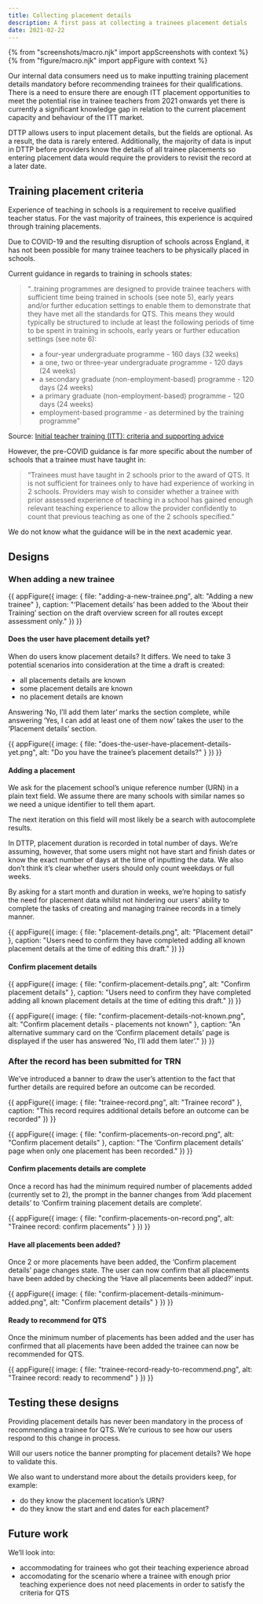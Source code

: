 ```yaml
---
title: Collecting placement details
description: A first pass at collecting a trainees placement detials 
date: 2021-02-22
---
```


{% from "screenshots/macro.njk" import appScreenshots with context %}
{% from "figure/macro.njk" import appFigure with context %}

Our internal data consumers need us to make inputting training placement details mandatory before recommending trainees for their qualifications. There is a need to ensure there are enough ITT placement opportunities to meet the potential rise in trainee teachers from 2021 onwards yet there is currently a significant knowledge gap in relation to the current placement capacity and behaviour of the ITT market.

DTTP allows users to input placement details, but the fields are optional. As a result, the data is rarely entered. Additionally, the majority of data is input in DTTP before providers know the details of all trainee placements so entering placement data would require the providers to revisit the record at a later date.

## Training placement criteria

Experience of teaching in schools is a requirement to receive qualified teacher status. For the vast majority of trainees, this experience is acquired through training placements. 

Due to COVID-19 and the resulting disruption of schools across England, it has not been possible for many trainee teachers to be physically placed in schools. 

Current guidance in regards to training in schools states:

>“..training programmes are designed to provide trainee teachers with sufficient time being trained in schools (see note 5), early years and/or further education settings to enable them to demonstrate that they have met all the standards for QTS. This means they would typically be structured to include at least the following periods of time to be spent in training in schools, early years or further education settings (see note 6):
>
>* a four-year undergraduate programme - 160 days (32 weeks)
>* a one, two or three-year undergraduate programme - 120 days (24 weeks)
>* a secondary graduate (non-employment-based) programme - 120 days (24 weeks)
>* a primary graduate (non-employment-based) programme - 120 days (24 weeks)
>* employment-based programme - as determined by the training programme”

Source: [Initial teacher training (ITT): criteria and supporting advice](https://www.gov.uk/government/publications/initial-teacher-training-criteria/initial-teacher-training-itt-criteria-and-supporting-advice#c23-training-in-schools)

However, the pre-COVID guidance is far more specific about the number of schools that a trainee must have taught in:

>“Trainees must have taught in 2 schools prior to the award of QTS. It is not sufficient for trainees only to have had experience of working in 2 schools. Providers may wish to consider whether a trainee with prior assessed experience of teaching in a school has gained enough relevant teaching experience to allow the provider confidently to count that previous teaching as one of the 2 schools specified.”

We do not know what the guidance will be in the next academic year.

## Designs

### When adding a new trainee

{{ appFigure({
  image: {
    file: "adding-a-new-trainee.png",
    alt: "Adding a new trainee"
  },
  caption: "‘Placement details’ has been added to the ‘About their Training’ section on the draft overview screen for all routes except assessment only."
}) }}

#### Does the user have placement details yet?

When do users know placement details? It differs. We need to take 3 potential scenarios into consideration at the time a draft is created:

* all placements details are known
* some placement details are known
* no placement details are known

Answering ‘No, I’ll add them later’ marks the section complete, while answering ‘Yes, I can add at least one of them now’ takes the user to the ‘Placement details’ section.

{{ appFigure({
  image: {
    file: "does-the-user-have-placement-details-yet.png",
    alt: "Do you have the trainee’s placement details?"
  }
}) }}

#### Adding a placement

We ask for the placement school’s unique reference number (URN) in a plain text field. We assume there are many schools with similar names so we need a unique identifier to tell them apart. 

The next iteration on this field will most likely be a search with autocomplete results.

In DTTP, placement duration is recorded in total number of days. We’re assuming, however, that some users might not have start and finish dates or know the exact number of days at the time of inputting the data. We also don’t think it’s clear whether users should only count weekdays or full weeks.

By asking for a start month and duration in weeks, we’re hoping to satisfy the need for placement data whilst not hindering our users’ ability to complete the tasks of creating and managing trainee records in a timely manner.

{{ appFigure({
  image: {
    file: "placement-details.png",
    alt: "Placement detail"
  },
  caption: "Users need to confirm they have completed adding all known placement details at the time of editing this draft."
}) }}

#### Confirm placement details

{{ appFigure({
  image: {
    file: "confirm-placement-details.png",
    alt: "Confirm placement details"
  },
  caption: "Users need to confirm they have completed adding all known placement details at the time of editing this draft."
}) }}

{{ appFigure({
  image: {
    file: "confirm-placement-details-not-known.png",
    alt: "Confirm placement details - placements not known"
  },
  caption: "An alternative summary card on the ‘Confirm placement details’ page is displayed if the user has answered ‘No, I’ll add them later’."
}) }}

### After the record has been submitted for TRN

We’ve introduced a banner to draw the user’s attention to the fact that further details are required before an outcome can be recorded.


{{ appFigure({
  image: {
    file: "trainee-record.png",
    alt: "Trainee record"
  },
  caption: "This record requires additional details before an outcome can be recorded"
}) }}

{{ appFigure({
  image: {
    file: "confirm-placements-on-record.png",
    alt: "Confirm placement details"
  },
  caption: "The ‘Confirm placement details’ page when only one placement has been recorded."
}) }}

#### Confirm placements details are complete

Once a record has had the minimum required number of placements added (currently set to 2), the prompt in the banner changes from ‘Add placement details’ to ‘Confirm training placement details are complete’.

{{ appFigure({
  image: {
    file: "confirm-placements-on-record.png",
    alt: "Trainee record: confirm placements"
  }
}) }}

#### Have all placements been added?

Once 2 or more placements have been added, the ‘Confirm placement details’ page changes state. The user can now confirm that all placements have been added by checking the ‘Have all placements been added?’ input.

{{ appFigure({
  image: {
    file: "confirm-placement-details-minimum-added.png",
    alt: "Confirm placement details"
  }
}) }}

#### Ready to recommend for QTS

Once the minimum number of placements has been added and the user has confirmed that all placements have been added the trainee can now be recommended for QTS.   

{{ appFigure({
  image: {
    file: "trainee-record-ready-to-recommend.png",
    alt: "Trainee record: ready to recommend"
  }
}) }}

## Testing these designs

Providing placement details has never been mandatory in the process of recommending a trainee for QTS. We’re curious to see how our users respond to this change in process.

Will our users notice the banner prompting for placement details? We hope to validate this.

We also want to understand more about the details providers keep, for example:

* do they know the placement location’s URN?
* do they know the start and end dates for each placement?

## Future work

We’ll look into:

* accommodating for trainees who got their teaching experience abroad
* accomodating for the scenario where a trainee with enough prior teaching experience does not need placements in order to satisfy the criteria for QTS
